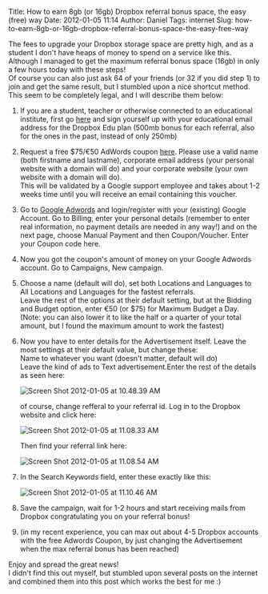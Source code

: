 Title: How to earn 8gb (or 16gb) Dropbox referral bonus space, the easy (free) way
Date: 2012-01-05 11:14
Author: Daniel
Tags: internet
Slug: how-to-earn-8gb-or-16gb-dropbox-referral-bonus-space-the-easy-free-way

The fees to upgrade your Dropbox storage space are pretty high, and as a
student I don't have heaps of money to spend on a service like this.  
Although I managed to get the maximum referral bonus space (16gb) in
only a few hours today with these steps!  
Of course you can also just ask 64 of your friends (or 32 if you did
step 1) to join and get the same result, but I stumbled upon a nice
shortcut method.  
This seem to be completely legal, and I will describe them below:

1.  If you are a student, teacher or otherwise connected to an
    educational institute, first go [here](http://dropbox.com/edu) and sign yourself up with
    your educational email address for the Dropbox Edu plan (500mb bonus
    for each referral, also for the ones in the past, instead of only
    250mb)
2.  Request a free $75/€50 AdWords coupon [here](https://services.google.com/fb/forms/adwordscoupon/?site=adwords-signup-create-account&utm_term=areyouthere&utm_source=en-ha-us-remarketing-adwords-signup-create-account&utm_medium=ad&utm_campaign=en
    ). Please use a valid name (both firstname and lastname), corporate email address (your
    personal website with a domain will do) and your corporate website
    (your own website with a domain will do).  
    This will be validated by a Google support employee and takes about
    1-2 weeks time until you will receive an email containing this
    voucher.
3.  Go to [Google Adwords](https://adwords.google.com) and login/register with your (existing)
    Google Account. Go to Billing, enter your personal details (remember
    to enter real information, no payment details are needed in any
    way!) and on the next page, choose Manual Payment and then
    Coupon/Voucher. Enter your Coupon code here.
4.  Now you got the coupon's amount of money on your Google Adwords
    account. Go to Campaigns, New campaign.
5.  Choose a name (default will do), set both Locations and Languages to
    All Locations and Languages for the fastest referrals.  
    Leave the rest of the options at their default setting, but at the
    Bidding and Budget option, enter €50 (or $75) for Maximum Budget a
    Day.  
    (Note: you can also lower it to like the half or a quarter of your
    total amount, but I found the maximum amount to work the fastest)
6.  Now you have to enter details for the Advertisement itself. Leave
    the most settings at their default value, but change these:  
    Name to whatever you want (doesn't matter, default will do)  
    Leave the kind of ads to Text advertisement.Enter the rest of the
    details as seen here:

    ![Screen Shot 2012-01-05 at 10.48.39 AM]({filename}/images/Screen-Shot-2012-01-05-at-10.48.39-AM.png)

    of course, change refferal to your referral id. Log in to the
    Dropbox website and click here:

    ![Screen Shot 2012-01-05 at 11.08.33 AM]({filename}/images/Screen-Shot-2012-01-05-at-11.08.33-AM-127x300.png)

    Then find your referral link here:

    ![Screen Shot 2012-01-05 at 11.08.54 AM]({filename}/images/Screen-Shot-2012-01-05-at-11.08.54-AM.png)

7.  In the Search Keywords field, enter these exactly like this:

    ![Screen Shot 2012-01-05 at 11.10.46 AM]({filename}/images/Screen-Shot-2012-01-05-at-11.10.46-AM.png)


8.  Save the campaign, wait for 1-2 hours and start receiving mails from
    Dropbox congratulating you on your referral bonus!
9.  (in my recent experience, you can max out about 4-5 Dropbox accounts
    with the free Adwords Coupon, by just changing the Advertisement
    when the max referral bonus has been reached)


Enjoy and spread the great news!  
I didn't find this out myself, but stumbled upon several posts on the
internet and combined them into this post which works the best for me :)



